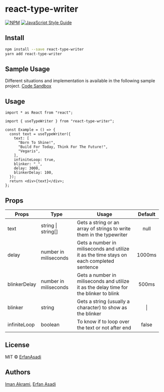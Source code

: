 # react-type-writer

>

[![NPM](https://img.shields.io/npm/v/react-type-writer.svg)](https://www.npmjs.com/package/react-type-writer) [![JavaScript Style Guide](https://img.shields.io/badge/code_style-standard-brightgreen.svg)](https://standardjs.com)

## Install

```bash
npm install --save react-type-writer
yarn add react-type-writer
```

## Sample Usage

Different situations and implementation is available in the following sample project.
[Code Sandbox](https://codesandbox.io/s/tender-roman-nhspbe?file=/src/App.js)

## Usage

```tsx
import * as React from "react";

import { useTypeWriter } from "react-type-writer";

const Example = () => {
  const text = useTypeWriter({
    text: [
      "Born To Shine!",
      "Build For Today, Think For The Future!",
      "Vegaris",
    ],
    infiniteLoop: true,
    blinker: "_",
    delay: 3000,
    blinkerDelay: 100,
  });
  return <div>{text}</div>;
};
```

## Props

| Props        | Type                  | Usage                                                                                    | Default |
| ------------ | --------------------- | ---------------------------------------------------------------------------------------- | :-----: |
| text         | string \| string[]    | Gets a string or an array of strings to write them in the typewriter                     |  null   |
| delay        | number in miliseconds | Gets a number in miliseconds and utilize it as the time stays on each completed sentence | 1000ms  |
| blinkerDelay | number in miliseconds | Gets a number in miliseconds and utilize it as the delay time for the blinker to blink   |  500ms  |
| blinker      | string                | Gets a string (usually a character) to show as the blinker                               |   \|    |
| infiniteLoop | boolean               | To know if to loop over the text or not after end                                        |  false  |

## License

MIT © [ErfanAsadi](https://github.com/ErfanAsadi)

## Authors

[Iman Akrami](https://github.com/ImanAkrami), [Erfan Asadi](https://github.com/ErfanAsadi)
